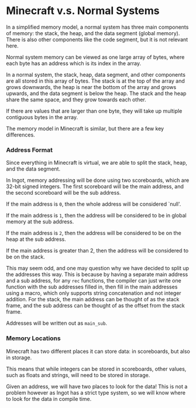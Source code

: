 # Minecraft v.s. Normal Systems

In a simplified memory model, a normal system has three main components of memory: the stack, the heap, and the data segment (global memory). There is also other components like the code segment, but it is not relevant here.

Normal system memory can be viewed as one large array of bytes, where each byte has an address which is its index in the array.

In a normal system, the stack, heap, data segment, and other components are all stored in this array of bytes. The stack is at the top of the array and grows downwards, the heap is near the bottom of the array and grows upwards, and the data segment is below the heap. The stack and the heap share the same space, and they grow towards each other.

If there are values that are larger than one byte, they will take up multiple contiguous bytes in the array.

The memory model in Minecraft is similar, but there are a few key differences.

### Address Format

Since everything in Minecraft is virtual, we are able to split the stack, heap, and the data segment.

In Ingot, memory addressing will be done using two scoreboards, which are 32-bit signed integers. The first scoreboard will be the main address, and the second scoreboard will be the sub address.

If the main address is `0`, then the whole address will be considered `null'.

If the main address is `1`, then the address will be considered to be in global memory at the sub address.

If the main address is `2`, then the address will be considered to be on the heap at the sub address.

If the main address is greater than 2, then the address will be considered to be on the stack.

This may seem odd, and one may question why we have decided to split up the addresses this way. This is because by having a separate main address and a sub address, for any `rec` functions, the compiler can just write one function with the sub addresses filled in, then fill in the main addresses using a macro, which only supports string concatenation and not integer addition. For the stack, the main address can be thought of as the stack frame, and the sub address can be thought of as the offset from the stack frame.

Addresses will be written out as `main_sub`.

### Memory Locations

Minecraft has two different places it can store data: in scoreboards, but also in storage.

This means that while integers can be stored in scoreboards, other values, such as floats and strings, will need to be stored in storage.

Given an address, we will have two places to look for the data! This is not a problem however as Ingot has a strict type system, so we will know where to look for the data in compile time.